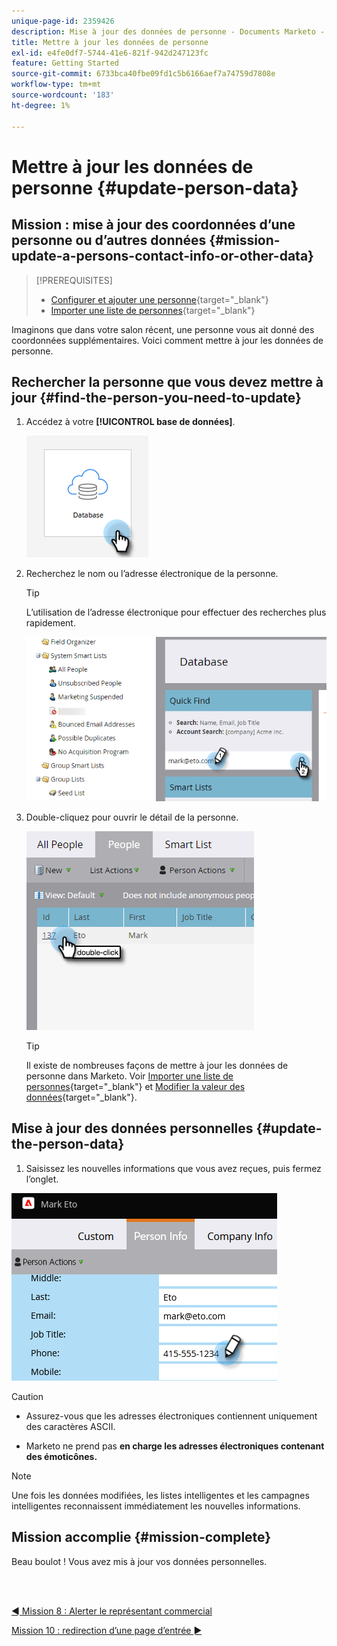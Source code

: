 ```yaml
---
unique-page-id: 2359426
description: Mise à jour des données de personne - Documents Marketo - Documentation du produit
title: Mettre à jour les données de personne
exl-id: e4fe0df7-5744-41e6-821f-942d247123fc
feature: Getting Started
source-git-commit: 6733bca40fbe09fd1c5b6166aef7a74759d7808e
workflow-type: tm+mt
source-wordcount: '183'
ht-degree: 1%

---
```


# Mettre à jour les données de personne {#update-person-data}

## Mission : mise à jour des coordonnées d’une personne ou d’autres données {#mission-update-a-persons-contact-info-or-other-data}

>[!PREREQUISITES]
>
>* [Configurer et ajouter une personne](/help/marketo/getting-started/quick-wins/get-set-up-and-add-a-person.md){target="_blank"}
>* [Importer une liste de personnes](/help/marketo/getting-started/quick-wins/import-a-list-of-people.md){target="_blank"}

Imaginons que dans votre salon récent, une personne vous ait donné des coordonnées supplémentaires. Voici comment mettre à jour les données de personne.

## Rechercher la personne que vous devez mettre à jour {#find-the-person-you-need-to-update}

1. Accédez à votre **[!UICONTROL base de données]**.

   ![](assets/update-person-data-1.png)

1. Recherchez le nom ou l’adresse électronique de la personne.

   >[!TIP]
   >
   >L’utilisation de l’adresse électronique pour effectuer des recherches plus rapidement.

   ![](assets/update-person-data-2.png)

1. Double-cliquez pour ouvrir le détail de la personne.

   ![](assets/update-person-data-3.png)

   >[!TIP]
   >
   >Il existe de nombreuses façons de mettre à jour les données de personne dans Marketo. Voir [Importer une liste de personnes](/help/marketo/getting-started/quick-wins/import-a-list-of-people.md){target="_blank"} et [Modifier la valeur des données](/help/marketo/product-docs/core-marketo-concepts/smart-campaigns/flow-actions/change-data-value.md){target="_blank"}.

## Mise à jour des données personnelles {#update-the-person-data}

1. Saisissez les nouvelles informations que vous avez reçues, puis fermez l’onglet.

![](assets/update-person-data-4.png)

>[!CAUTION]
>
>* Assurez-vous que les adresses électroniques contiennent uniquement des caractères ASCII.
>
>* Marketo ne prend pas **en charge les adresses électroniques contenant des émoticônes.**

>[!NOTE]
>
>Une fois les données modifiées, les listes intelligentes et les campagnes intelligentes reconnaissent immédiatement les nouvelles informations.

## Mission accomplie {#mission-complete}

Beau boulot ! Vous avez mis à jour vos données personnelles.

<br> 

[◄ Mission 8 : Alerter le représentant commercial](/help/marketo/getting-started/quick-wins/alert-the-sales-rep.md)

[Mission 10 : redirection d’une page d’entrée ►](/help/marketo/getting-started/quick-wins/redirect-a-landing-page.md)
